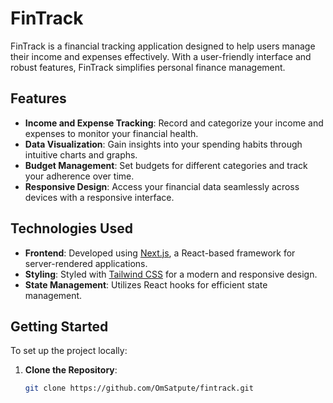 # FinTrack

FinTrack is a financial tracking application designed to help users manage their income and expenses effectively. With a user-friendly interface and robust features, FinTrack simplifies personal finance management.

## Features

- **Income and Expense Tracking**: Record and categorize your income and expenses to monitor your financial health.
- **Data Visualization**: Gain insights into your spending habits through intuitive charts and graphs.
- **Budget Management**: Set budgets for different categories and track your adherence over time.
- **Responsive Design**: Access your financial data seamlessly across devices with a responsive interface.

## Technologies Used

- **Frontend**: Developed using [Next.js](https://nextjs.org/), a React-based framework for server-rendered applications.
- **Styling**: Styled with [Tailwind CSS](https://tailwindcss.com/) for a modern and responsive design.
- **State Management**: Utilizes React hooks for efficient state management.

## Getting Started

To set up the project locally:

1. **Clone the Repository**:

   ```bash
   git clone https://github.com/OmSatpute/fintrack.git
